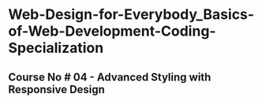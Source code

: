 # Web-Design-for-Everybody_Basics-of-Web-Development-Coding-Specialization



Course No # 04 - Advanced Styling with Responsive Design
---
